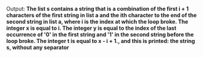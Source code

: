 Output: **The list s contains a string that is a combination of the first i + 1 characters of the first string in list a and the ith character to the end of the second string in list a, where i is the index at which the loop broke. The integer x is equal to i. The integer y is equal to the index of the last occurrence of '0' in the first string and '1' in the second string before the loop broke. The integer t is equal to x - i + 1., and this is printed: the string s, without any separator**